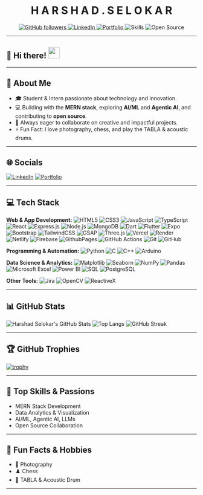 <h1 align="center">H A R S H A D  .  S E L O K A R</h1>
<p align="center">
  <a href="https://github.com/HarshadSelokar">
    <img src="https://img.shields.io/github/followers/HarshadSelokar?label=Follow&logo=github&style=for-the-badge" alt="GitHub followers"/>
  </a>
  <a href="https://www.linkedin.com/in/harshad-selokar-9a68aa287">
    <img src="https://img.shields.io/badge/LinkedIn-Connect-blue?logo=linkedin&style=for-the-badge" alt="LinkedIn"/>
  </a>
  <a href="https://harshadselokar.github.io/Portfolio-/">
    <img src="https://img.shields.io/badge/Portfolio-Visit-green?logo=google-chrome&style=for-the-badge" alt="Portfolio"/>
  </a>
  <img src="https://img.shields.io/badge/Skills-MERN%20Stack%20%7C%20AI%2FML%20%7C%20Data%20Analytics-ff69b4?style=for-the-badge" alt="Skills"/>
  <img src="https://img.shields.io/badge/Open%20Source-Enthusiast-yellowgreen?style=for-the-badge" alt="Open Source"/>
</p>

---

## 👋 Hi there! <img src="https://github.com/HarshadSelokar/HarshadSelokar/raw/main/wave.gif" width="30px">

---

## 📝 About Me

- 🎓 Student & Intern passionate about technology and innovation.
- 💻 Building with the **MERN stack**, exploring **AI/ML** and **Agentic AI**, and contributing to **open source**.
- 🚀 Always eager to collaborate on creative and impactful projects.
- ⚡ Fun Fact: I love photography, chess, and play the TABLA & acoustic drums.

---

## 🌐 Socials

[![LinkedIn](https://img.shields.io/badge/LinkedIn-blue?logo=linkedin&style=flat-square)](https://www.linkedin.com/in/harshad-selokar-9a68aa287)
[![Portfolio](https://img.shields.io/badge/Portfolio-green?logo=google-chrome&style=flat-square)](https://harshadselokar.github.io/Portfolio-/)

---

## 💻 Tech Stack

**Web & App Development:**
![HTML5](https://img.shields.io/badge/HTML5-E34F26?style=flat-square&logo=html5&logoColor=white)
![CSS3](https://img.shields.io/badge/CSS3-1572B6?style=flat-square&logo=css3&logoColor=white)
![JavaScript](https://img.shields.io/badge/JavaScript-F7DF1E?style=flat-square&logo=javascript&logoColor=black)
![TypeScript](https://img.shields.io/badge/TypeScript-007ACC?style=flat-square&logo=typescript&logoColor=white)
![React](https://img.shields.io/badge/React-20232A?style=flat-square&logo=react&logoColor=61DAFB)
![Express.js](https://img.shields.io/badge/Express.js-000000?style=flat-square&logo=express&logoColor=white)
![Node.js](https://img.shields.io/badge/Node.js-339933?style=flat-square&logo=node.js&logoColor=white)
![MongoDB](https://img.shields.io/badge/MongoDB-4EA94B?style=flat-square&logo=mongodb&logoColor=white)
![Dart](https://img.shields.io/badge/Dart-0175C2?style=flat-square&logo=dart&logoColor=white)
![Flutter](https://img.shields.io/badge/Flutter-02569B?style=flat-square&logo=flutter&logoColor=white)
![Expo](https://img.shields.io/badge/Expo-000020?style=flat-square&logo=expo&logoColor=white)
![Bootstrap](https://img.shields.io/badge/Bootstrap-563d7c?style=flat-square&logo=bootstrap&logoColor=white)
![TailwindCSS](https://img.shields.io/badge/TailwindCSS-06B6D4?style=flat-square&logo=tailwindcss&logoColor=white)
![GSAP](https://img.shields.io/badge/GSAP-88CE02?style=flat-square&logo=greensock&logoColor=white)
![Three.js](https://img.shields.io/badge/Three.js-000000?style=flat-square&logo=three.js&logoColor=white)
![Vercel](https://img.shields.io/badge/Vercel-000000?style=flat-square&logo=vercel&logoColor=white)
![Render](https://img.shields.io/badge/Render-46E3B7?style=flat-square&logo=render&logoColor=white)
![Netlify](https://img.shields.io/badge/Netlify-00C7B7?style=flat-square&logo=netlify&logoColor=white)
![Firebase](https://img.shields.io/badge/Firebase-FFCA28?style=flat-square&logo=firebase&logoColor=white)
![GithubPages](https://img.shields.io/badge/GitHub%20Pages-222222?style=flat-square&logo=githubpages&logoColor=white)
![GitHub Actions](https://img.shields.io/badge/GitHub%20Actions-2088FF?style=flat-square&logo=githubactions&logoColor=white)
![Git](https://img.shields.io/badge/Git-F05032?style=flat-square&logo=git&logoColor=white)
![GitHub](https://img.shields.io/badge/GitHub-181717?style=flat-square&logo=github&logoColor=white)

**Programming & Automation:**
![Python](https://img.shields.io/badge/Python-3776AB?style=flat-square&logo=python&logoColor=white)
![C](https://img.shields.io/badge/C-00599C?style=flat-square&logo=c&logoColor=white)
![C++](https://img.shields.io/badge/C++-00599C?style=flat-square&logo=c%2B%2B&logoColor=white)
![Arduino](https://img.shields.io/badge/Arduino-00979D?style=flat-square&logo=arduino&logoColor=white)

**Data Science & Analytics:**
![Matplotlib](https://img.shields.io/badge/Matplotlib-3776AB?style=flat-square&logo=matplotlib&logoColor=white)
![Seaborn](https://img.shields.io/badge/Seaborn-3776AB?style=flat-square&logo=python&logoColor=white)
![NumPy](https://img.shields.io/badge/NumPy-013243?style=flat-square&logo=numpy&logoColor=white)
![Pandas](https://img.shields.io/badge/Pandas-150458?style=flat-square&logo=pandas&logoColor=white)
![Microsoft Excel](https://img.shields.io/badge/Microsoft%20Excel-217346?style=flat-square&logo=microsoftexcel&logoColor=white)
![Power BI](https://img.shields.io/badge/Power%20BI-F2C811?style=flat-square&logo=powerbi&logoColor=black)
![SQL](https://img.shields.io/badge/SQL-4479A1?style=flat-square&logo=mysql&logoColor=white)
![PostgreSQL](https://img.shields.io/badge/PostgreSQL-336791?style=flat-square&logo=postgresql&logoColor=white)

**Other Tools:**
![Jira](https://img.shields.io/badge/Jira-0052CC?style=flat-square&logo=jira&logoColor=white)
![OpenCV](https://img.shields.io/badge/OpenCV-5C3EE8?style=flat-square&logo=opencv&logoColor=white)
![ReactiveX](https://img.shields.io/badge/ReactiveX-B7178C?style=flat-square&logo=reactivex&logoColor=white)

---

## 📊 GitHub Stats

![Harshad Selokar's GitHub Stats](https://github-readme-stats.vercel.app/api?username=HarshadSelokar&show_icons=true&theme=radical)
![Top Langs](https://github-readme-stats.vercel.app/api/top-langs/?username=HarshadSelokar&layout=compact&theme=radical)
![GitHub Streak](https://github-readme-streak-stats.herokuapp.com?user=HarshadSelokar&theme=radical&date_format=M%20j%5B%2C%20Y%5D)

---

## 🏆 GitHub Trophies

[![trophy](https://github-profile-trophy.vercel.app/?username=HarshadSelokar&theme=radical&margin-w=15)](https://github.com/ryo-ma/github-profile-trophy)

---


## 🎯 Top Skills & Passions

- MERN Stack Development
- Data Analytics & Visualization
- AI/ML, Agentic AI, LLMs
- Open Source Collaboration

---

## 🎉 Fun Facts & Hobbies

- 📸 Photography
- ♟️ Chess
- 🥁 TABLA & Acoustic Drum

---
